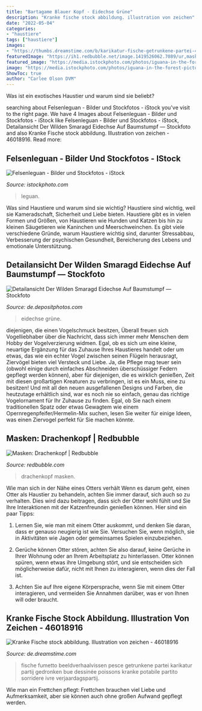 ```yaml
---
title: "Bartagame Blauer Kopf - Eidechse Grüne"
description: "Kranke fische stock abbildung. illustration von zeichen"
date: "2022-05-04"
categories:
- "haustiere"
tags: ["haustiere"]
images:
- "https://thumbs.dreamstime.com/b/karikatur-fische-getrunkene-partei-47412129.jpg"
featuredImage: "https://ih1.redbubble.net/image.1419526062.7089/ur,mask_flatlay_front,product,600x600.jpg"
featured_image: "https://media.istockphoto.com/photos/iguana-in-the-forest-picture-id639566586?k=6&amp;m=639566586&amp;s=612x612&amp;w=0&amp;h=uvTocmBGB-y1E-aBmVmEUZt4KFk6VYRk68fM0W8RjVY="
image: "https://media.istockphoto.com/photos/iguana-in-the-forest-picture-id639566586?k=6&amp;m=639566586&amp;s=612x612&amp;w=0&amp;h=uvTocmBGB-y1E-aBmVmEUZt4KFk6VYRk68fM0W8RjVY="
ShowToc: true
author: "Carlee Olson DVM"
---
```



Was ist ein exotisches Haustier und warum sind sie beliebt?

	

		
searching about Felsenleguan - Bilder und Stockfotos - iStock you've visit to the right page. We have 4 Images about Felsenleguan - Bilder und Stockfotos - iStock like Felsenleguan - Bilder und Stockfotos - iStock, Detailansicht Der Wilden Smaragd Eidechse Auf Baumstumpf — Stockfoto and also Kranke Fische stock abbildung. Illustration von zeichen - 46018916. Read more:
		
    
## Felsenleguan - Bilder Und Stockfotos - IStock

<img loading=lazy src="https://media.istockphoto.com/photos/iguana-in-the-forest-picture-id639566586?k=6&amp;m=639566586&amp;s=612x612&amp;w=0&amp;h=uvTocmBGB-y1E-aBmVmEUZt4KFk6VYRk68fM0W8RjVY=" onerror="this.onerror=null;this.src='https://tse1.mm.bing.net/th?id=OIP.16Rl-qZocopwtAkaTyggcwAAAA&amp;pid=15.1';" alt="Felsenleguan - Bilder und Stockfotos - iStock">

_Source: istockphoto.com_

>leguan. 

	

Was sind Haustiere und warum sind sie wichtig?
Haustiere sind wichtig, weil sie Kameradschaft, Sicherheit und Liebe bieten. Haustiere gibt es in vielen Formen und Größen, von Haustieren wie Hunden und Katzen bis hin zu kleinen Säugetieren wie Kaninchen und Meerschweinchen. Es gibt viele verschiedene Gründe, warum Haustiere wichtig sind, darunter Stressabbau, Verbesserung der psychischen Gesundheit, Bereicherung des Lebens und emotionale Unterstützung.

    
## Detailansicht Der Wilden Smaragd Eidechse Auf Baumstumpf — Stockfoto

<img loading=lazy src="https://st.depositphotos.com/1000459/4466/i/450/depositphotos_44662787-stock-photo-green-lizard.jpg" onerror="this.onerror=null;this.src='https://tse2.mm.bing.net/th?id=OIP.z0bVcl9e7uzHvaYbyMSQ-gAAAA&amp;pid=15.1';" alt="Detailansicht Der Wilden Smaragd Eidechse Auf Baumstumpf — Stockfoto">

_Source: de.depositphotos.com_

>eidechse grüne. 

	

diejenigen, die einen Vogelschmuck besitzen,
Überall freuen sich Vogelliebhaber über die Nachricht, dass sich immer mehr Menschen dem Hobby der Vogelverzierung widmen. Egal, ob es sich um eine kleine, neuartige Ergänzung für das Zuhause Ihres Haustieres handelt oder um etwas, das wie ein echter Vogel zwischen seinen Flügeln herausragt, Ziervögel bieten viel Versteck und Liebe. Ja, die Pflege mag teuer sein (obwohl einige durch einfaches Abschneiden überschüssiger Federn gepflegt werden können), aber für diejenigen, die es wirklich genießen, Zeit mit diesen großartigen Kreaturen zu verbringen, ist es ein Muss, eine zu besitzen! Und mit all den neuen ausgefallenen Designs und Farben, die heutzutage erhältlich sind, war es noch nie so einfach, genau das richtige Vogelornament für Ihr Zuhause zu finden. Egal, ob Sie nach einem traditionellen Spatz oder etwas Gewagtem wie einem Opernregenpfeifer/Hermelin-Mix suchen, lesen Sie weiter für einige Ideen, was einen Ziervogel perfekt für Sie machen könnte.

    
## Masken: Drachenkopf | Redbubble

<img loading=lazy src="https://ih1.redbubble.net/image.1419526062.7089/ur,mask_flatlay_front,product,600x600.jpg" onerror="this.onerror=null;this.src='https://tse4.mm.bing.net/th?id=OIP.I13-dsW0OONp8sNTQYvC9gHaHa&amp;pid=15.1';" alt="Masken: Drachenkopf | Redbubble">

_Source: redbubble.com_

>drachenkopf masken. 

	

Wie man sich in der Nähe eines Otters verhält
Wenn es darum geht, einen Otter als Haustier zu behandeln, achten Sie immer darauf, sich auch so zu verhalten. Dies wird dazu beitragen, dass sich der Otter wohl fühlt und Sie Ihre Interaktionen mit der Katzenfreundin genießen können. Hier sind ein paar Tipps:
1. Lernen Sie, wie man mit einem Otter auskommt, und denken Sie daran, dass er genauso neugierig ist wie Sie. Versuchen Sie, wenn möglich, sie in Aktivitäten wie Jagen oder gemeinsames Spielen einzubeziehen.

2. Gerüche können Otter stören, achten Sie also darauf, keine Gerüche in Ihrer Wohnung oder an Ihrem Arbeitsplatz zu hinterlassen. Otter können spüren, wenn etwas ihre Umgebung stört, und sie entscheiden sich möglicherweise dafür, nicht mit Ihnen zu interagieren, wenn dies der Fall ist.

3. Achten Sie auf Ihre eigene Körpersprache, wenn Sie mit einem Otter interagieren, und vermeiden Sie Annahmen darüber, was er von Ihnen will oder braucht.

    
## Kranke Fische Stock Abbildung. Illustration Von Zeichen - 46018916

<img loading=lazy src="https://thumbs.dreamstime.com/b/karikatur-fische-getrunkene-partei-47412129.jpg" onerror="this.onerror=null;this.src='https://tse3.mm.bing.net/th?id=OIP.cVjavUXKThthQ-eBHXSu2gHaJV&amp;pid=15.1';" alt="Kranke Fische stock abbildung. Illustration von zeichen - 46018916">

_Source: de.dreamstime.com_

>fische fumetto beeldverhaalvissen pesce getrunkene partei karikatur partij gedronken bue dessinée poissons kranke potabile partito sorridere ivre verjaardagspartij. 

	

Wie man ein Frettchen pflegt: Frettchen brauchen viel Liebe und Aufmerksamkeit, aber sie können auch ohne großen Aufwand gepflegt werden.

